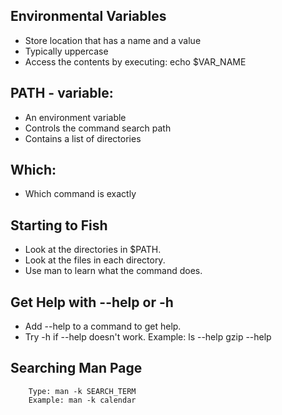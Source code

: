## Environmental Variables
* Store location that has a name and a value
* Typically uppercase
* Access the contents by executing:
        echo $VAR_NAME
        
## PATH - variable:
* An environment variable
* Controls the command search path
* Contains a list of directories  

## Which:
* Which command is exactly

## Starting to Fish

* Look at the directories in $PATH.
* Look at the files in each directory.
* Use man to learn what the command does.

## Get Help with --help or -h
* Add --help to a command to get help.
* Try -h if --help doesn't work.
        Example:
                ls --help
                gzip --help

## Searching Man Page
        Type: man -k SEARCH_TERM
        Example: man -k calendar
        



